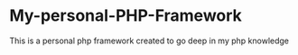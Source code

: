 # My-personal-PHP-Framework
This is a personal php framework created to go deep in my php knowledge
